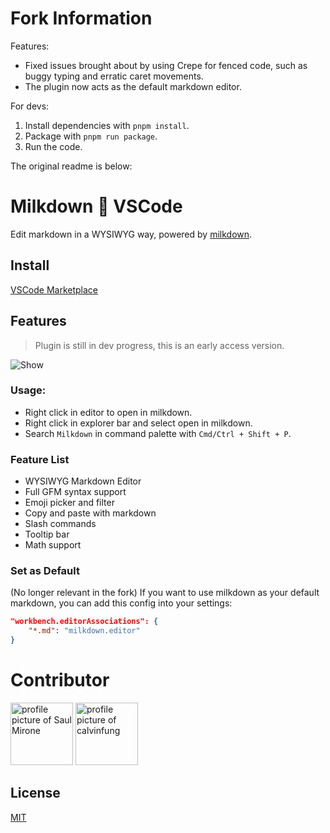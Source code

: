 # Fork Information

Features:
- Fixed issues brought about by using Crepe for fenced code, such as buggy typing and erratic caret movements.
- The plugin now acts as the default markdown editor. 

For devs: 
1. Install dependencies with `pnpm install`.
2. Package with `pnpm run package`.
3. Run the code. 

The original readme is below:

# Milkdown 💖 VSCode

Edit markdown in a WYSIWYG way, powered by [milkdown](https://saul-mirone.github.io/milkdown/#/).

## Install

[VSCode Marketplace](https://marketplace.visualstudio.com/items?itemName=mirone.milkdown)

## Features

> Plugin is still in dev progress, this is an early access version.

![Show](https://raw.githubusercontent.com/Saul-Mirone/milkdown-vscode/main/milkdown-vscode.gif)

### Usage:

-   Right click in editor to open in milkdown.
-   Right click in explorer bar and select open in milkdown.
-   Search `Milkdown` in command palette with `Cmd/Ctrl + Shift + P`.

### Feature List

-   WYSIWYG Markdown Editor
-   Full GFM syntax support
-   Emoji picker and filter
-   Copy and paste with markdown
-   Slash commands
-   Tooltip bar
-   Math support

### Set as Default
(No longer relevant in the fork)
If you want to use milkdown as your default markdown, you can add this config into your settings:

```json
"workbench.editorAssociations": {
    "*.md": "milkdown.editor"
}
```

# Contributor

<a title="Saul Mirone" href="https://github.com/Saul-Mirone"><img src="https://avatars.githubusercontent.com/u/10047788?v=4" width="100" alt="profile picture of Saul Mirone"></a>
<a title="calvinfung" href="https://github.com/hereisfun"><img src="https://avatars.githubusercontent.com/u/20593467?v=4" width="100" alt="profile picture of calvinfung"></a>

## License

[MIT](https://github.com/Saul-Mirone/milkdown-vscode/blob/main/LICENSE)
